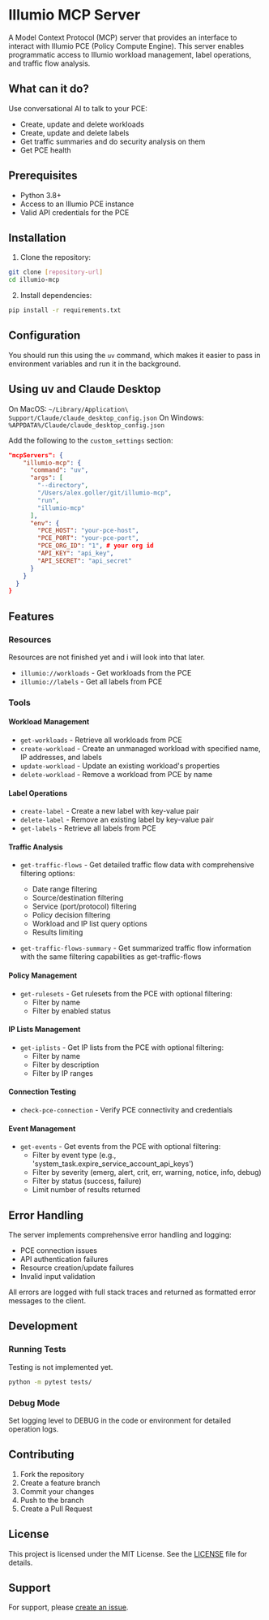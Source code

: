 # Illumio MCP Server

A Model Context Protocol (MCP) server that provides an interface to interact with Illumio PCE (Policy Compute Engine). This server enables programmatic access to Illumio workload management, label operations, and traffic flow analysis.

## What can it do?

Use conversational AI to talk to your PCE:

- Create, update and delete workloads
- Create, update and delete labels
- Get traffic summaries and do security analysis on them
- Get PCE health

## Prerequisites

- Python 3.8+
- Access to an Illumio PCE instance
- Valid API credentials for the PCE

## Installation

1. Clone the repository:

```bash
git clone [repository-url]
cd illumio-mcp
```

2. Install dependencies:

```bash
pip install -r requirements.txt
```

## Configuration

You should run this using the `uv` command, which makes it easier to pass in environment variables and run it in the background.

## Using uv and Claude Desktop

On MacOS: `~/Library/Application\ Support/Claude/claude_desktop_config.json`
On Windows: `%APPDATA%/Claude/claude_desktop_config.json`

Add the following to the `custom_settings` section:

```json
"mcpServers": {
    "illumio-mcp": {
      "command": "uv",
      "args": [
        "--directory",
        "/Users/alex.goller/git/illumio-mcp",
        "run",
        "illumio-mcp"
      ],
      "env": {
        "PCE_HOST": "your-pce-host",
        "PCE_PORT": "your-pce-port",
        "PCE_ORG_ID": "1", # your org id
        "API_KEY": "api_key",
        "API_SECRET": "api_secret"
      }
    }
  }
}
```

## Features

### Resources

Resources are not finished yet and i will look into that later.

- `illumio://workloads` - Get workloads from the PCE
- `illumio://labels` - Get all labels from PCE

### Tools

#### Workload Management
- `get-workloads` - Retrieve all workloads from PCE
- `create-workload` - Create an unmanaged workload with specified name, IP addresses, and labels
- `update-workload` - Update an existing workload's properties
- `delete-workload` - Remove a workload from PCE by name

#### Label Operations
- `create-label` - Create a new label with key-value pair
- `delete-label` - Remove an existing label by key-value pair
- `get-labels` - Retrieve all labels from PCE

#### Traffic Analysis
- `get-traffic-flows` - Get detailed traffic flow data with comprehensive filtering options:
  - Date range filtering
  - Source/destination filtering
  - Service (port/protocol) filtering
  - Policy decision filtering
  - Workload and IP list query options
  - Results limiting
  
- `get-traffic-flows-summary` - Get summarized traffic flow information with the same filtering capabilities as get-traffic-flows

#### Policy Management
- `get-rulesets` - Get rulesets from the PCE with optional filtering:
  - Filter by name
  - Filter by enabled status

#### IP Lists Management
- `get-iplists` - Get IP lists from the PCE with optional filtering:
  - Filter by name
  - Filter by description
  - Filter by IP ranges

#### Connection Testing
- `check-pce-connection` - Verify PCE connectivity and credentials

#### Event Management
- `get-events` - Get events from the PCE with optional filtering:
  - Filter by event type (e.g., 'system_task.expire_service_account_api_keys')
  - Filter by severity (emerg, alert, crit, err, warning, notice, info, debug)
  - Filter by status (success, failure)
  - Limit number of results returned

## Error Handling

The server implements comprehensive error handling and logging:
- PCE connection issues
- API authentication failures
- Resource creation/update failures
- Invalid input validation

All errors are logged with full stack traces and returned as formatted error messages to the client.

## Development

### Running Tests

Testing is not implemented yet.

```bash
python -m pytest tests/
```

### Debug Mode
Set logging level to DEBUG in the code or environment for detailed operation logs.

## Contributing

1. Fork the repository
2. Create a feature branch
3. Commit your changes
4. Push to the branch
5. Create a Pull Request

## License

This project is licensed under the MIT License. See the [LICENSE](LICENSE) file for details.

## Support

For support, please [create an issue](https://github.com/illumio/illumio-mcp/issues).
